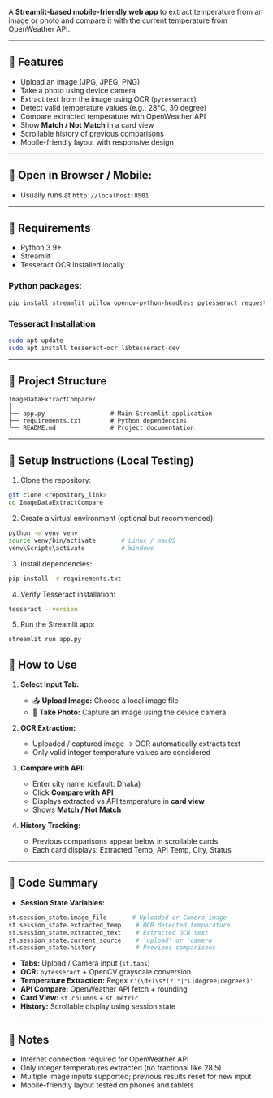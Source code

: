 

A **Streamlit-based mobile-friendly web app** to extract temperature from an image or photo and compare it with the current temperature from OpenWeather API.

---

## 🔹 Features

- Upload an image (JPG, JPEG, PNG)  
- Take a photo using device camera  
- Extract text from the image using OCR (`pytesseract`)  
- Detect valid temperature values (e.g., 28°C, 30 degree)  
- Compare extracted temperature with OpenWeather API  
- Show **Match / Not Match** in a card view  
- Scrollable history of previous comparisons  
- Mobile-friendly layout with responsive design  

---
## 🔹 Open in Browser / Mobile:
- Usually runs at `http://localhost:8501` 
---
## 🔹 Requirements

- Python 3.9+  
- Streamlit  
- Tesseract OCR installed locally  

### Python packages:

```bash
pip install streamlit pillow opencv-python-headless pytesseract requests numpy
```

### Tesseract Installation


```bash
sudo apt update
sudo apt install tesseract-ocr libtesseract-dev
```

---

## 🔹 Project Structure

```
ImageDataExtractCompare/
│
├── app.py                  # Main Streamlit application
├── requirements.txt        # Python dependencies
└── README.md               # Project documentation
```

---

## 🔹 Setup Instructions (Local Testing)

1. Clone the repository:
```bash
git clone <repository_link>
cd ImageDataExtractCompare
```

2. Create a virtual environment (optional but recommended):
```bash
python -m venv venv
source venv/bin/activate       # Linux / macOS
venv\Scripts\activate          # Windows
```

3. Install dependencies:
```bash
pip install -r requirements.txt
```

4. Verify Tesseract installation:
```bash
tesseract --version
```

5. Run the Streamlit app:
```bash
streamlit run app.py
``` 


## 🔹 How to Use

1. **Select Input Tab:**  
   - 📤 **Upload Image:** Choose a local image file  
   - 📸 **Take Photo:** Capture an image using the device camera  

2. **OCR Extraction:**  
   - Uploaded / captured image → OCR automatically extracts text  
   - Only valid integer temperature values are considered  

3. **Compare with API:**  
   - Enter city name (default: Dhaka)  
   - Click **Compare with API**  
   - Displays extracted vs API temperature in **card view**  
   - Shows **Match / Not Match**  

4. **History Tracking:**  
   - Previous comparisons appear below in scrollable cards  
   - Each card displays: Extracted Temp, API Temp, City, Status  

---

## 🔹 Code Summary

- **Session State Variables:**
```python
st.session_state.image_file       # Uploaded or Camera image
st.session_state.extracted_temp    # OCR detected temperature
st.session_state.extracted_text    # Extracted OCR text
st.session_state.current_source    # 'upload' or 'camera'
st.session_state.history           # Previous comparisons
```

- **Tabs:** Upload / Camera input (`st.tabs`)  
- **OCR:** `pytesseract` + OpenCV grayscale conversion  
- **Temperature Extraction:** Regex `r'(\d+)\s*(?:°|°C|degree|degrees)'`  
- **API Compare:** OpenWeather API fetch + rounding  
- **Card View:** `st.columns` + `st.metric`  
- **History:** Scrollable display using session state  

---

## 🔹 Notes

- Internet connection required for OpenWeather API  
- Only integer temperatures extracted (no fractional like 28.5)  
- Multiple image inputs supported; previous results reset for new input  
- Mobile-friendly layout tested on phones and tablets  
